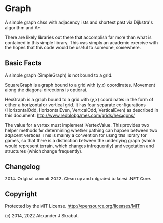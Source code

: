 Graph
=====

A simple graph class with adjacency lists and shortest past via Dijkstra's algorithm and A*.

There are likely libraries out there that accomplish far more than what is contained in this simple library. This was simply an academic exercise with the hopes that this code would be useful to someone, somewhere.

Basic Facts
-----------

A simple graph (SimpleGraph) is not bound to a grid. 

SquareGraph is a graph bound to a grid with (y,x) coordinates. Movement along the diagonal directions is optional.

HexGraph is a graph bound to a grid with (y,x) coordinates in the form of either a horizontal or vertical grid. It has four separate configurations (HorizontalOdd, HorizontalEven, VerticalOdd, VerticalEven) as described in this document: http://www.redblobgames.com/grids/hexagons/

The value for a vertex must implement IVertexValue. This provides two helper methods for determining whether pathing can happen between two adjacent vertices. This is mainly a convention for using this library for games, so that there is a distinction between the underlying graph (which would represent terrain, which changes infrequently) and vegetation and structures (which change frequently). 

Changelog
---------
2014: Original commit
2022: Clean up and migrated to latest .NET Core.

Copyright
---------

Protected by the MIT License. http://opensource.org/licenses/MIT

(c) 2014, 2022 Alexander J Skrabut.
